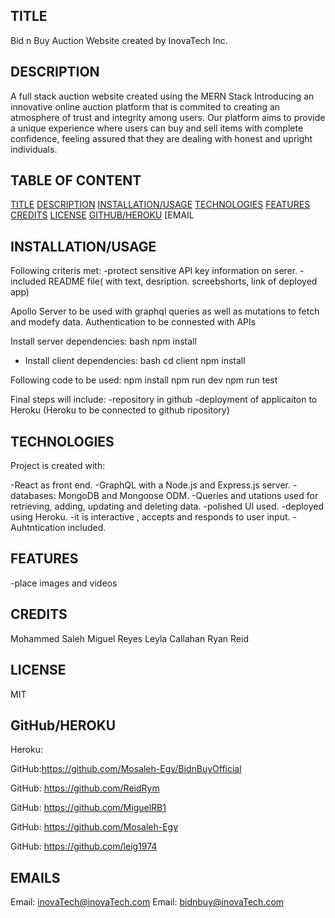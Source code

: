 ## TITLE

Bid n Buy Auction Website created by InovaTech Inc.

## DESCRIPTION

A full stack auction website created using the MERN Stack
Introducing an innovative online auction platform that is commited to creating an atmosphere of trust and integrity among users. Our platform aims to provide a unique experience where users can buy and sell items with complete confidence, feeling assured that they are dealing with honest and upright individuals.


## TABLE OF CONTENT

[TITLE](#title)
[DESCRIPTION](#description)
[INSTALLATION/USAGE](#installation/usage)
[TECHNOLOGIES](#technologies)
[FEATURES](#features)
[CREDITS](#credits)
[LICENSE](#license)
[GITHUB/HEROKU](#github/heroku)
[EMAIL[](#email)


## INSTALLATION/USAGE

Following criteris met: 
-protect sensitive API key information on serer.
-included README file( with text, desription. screebshorts, link of deployed app)

Apollo Server to be used with graphql queries as well as mutations to fetch and modefy data.
Authentication to be connested with APIs

Install server dependencies: bash
npm install

- Install client dependencies: bash
cd client
npm install

Following code to be used: 
npm install
npm run dev
npm run test

Final steps will include:
-repository in github
-deployment of applicaiton to Heroku (Heroku to be connected to github ripository)


## TECHNOLOGIES

Project is created with:

-React as front end.
-GraphQL with a Node.js and Express.js server.
-databases: MongoDB and Mongoose ODM.
-Queries and utations used for retrieving, adding, updating and deleting data.
-polished UI used.
-deployed using Heroku.
-it is interactive , accepts and responds to user input.
-Auhtntication included.
 
## FEATURES

-place images and videos


## CREDITS
Mohammed Saleh
Miguel Reyes
Leyla Callahan
Ryan Reid


## LICENSE
MIT 

## GitHub/HEROKU
Heroku: 

GitHub:https://github.com/Mosaleh-Egy/BidnBuyOfficial

GitHub: https://github.com/ReidRym

GitHub: https://github.com/MiguelRB1

GitHub: https://github.com/Mosaleh-Egy

GitHub: https://github.com/leig1974


## EMAILS

Email: inovaTech@inovaTech.com
Email: bidnbuy@inovaTech.com